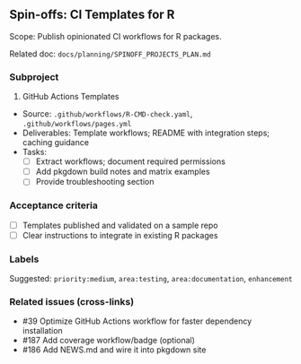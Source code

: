 ## Spin-offs: CI Templates for R

Scope: Publish opinionated CI workflows for R packages.

Related doc: `docs/planning/SPINOFF_PROJECTS_PLAN.md`

### Subproject
1) GitHub Actions Templates
- Source: `.github/workflows/R-CMD-check.yaml`, `.github/workflows/pages.yml`
- Deliverables: Template workflows; README with integration steps; caching guidance
- Tasks:
  - [ ] Extract workflows; document required permissions
  - [ ] Add pkgdown build notes and matrix examples
  - [ ] Provide troubleshooting section

### Acceptance criteria
- [ ] Templates published and validated on a sample repo
- [ ] Clear instructions to integrate in existing R packages

### Labels
Suggested: `priority:medium`, `area:testing`, `area:documentation`, `enhancement`

### Related issues (cross-links)
- #39 Optimize GitHub Actions workflow for faster dependency installation
- #187 Add coverage workflow/badge (optional)
- #186 Add NEWS.md and wire it into pkgdown site